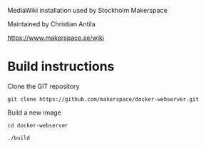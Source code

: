 MediaWiki installation used by Stockholm Makerspace

Maintained by Christian Antila

https://www.makerspace.se/wiki


Build instructions
==================

Clone the GIT repository

`git clone https://github.com/makerspace/docker-webserver.git`


Build a new image

`cd docker-webserver`

`./build`

